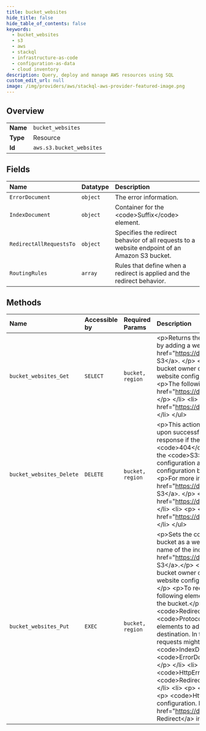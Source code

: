 ```yaml
---
title: bucket_websites
hide_title: false
hide_table_of_contents: false
keywords:
  - bucket_websites
  - s3
  - aws    
  - stackql
  - infrastructure-as-code
  - configuration-as-data
  - cloud inventory
description: Query, deploy and manage AWS resources using SQL
custom_edit_url: null
image: /img/providers/aws/stackql-aws-provider-featured-image.png
---
```

  
    

## Overview
<table><tbody>
<tr><td><b>Name</b></td><td><code>bucket_websites</code></td></tr>
<tr><td><b>Type</b></td><td>Resource</td></tr>
<tr><td><b>Id</b></td><td><code>aws.s3.bucket_websites</code></td></tr>
</tbody></table>

## Fields
| Name | Datatype | Description |
|:-----|:---------|:------------|
| `ErrorDocument` | `object` | The error information. |
| `IndexDocument` | `object` | Container for the &lt;code&gt;Suffix&lt;/code&gt; element. |
| `RedirectAllRequestsTo` | `object` | Specifies the redirect behavior of all requests to a website endpoint of an Amazon S3 bucket. |
| `RoutingRules` | `array` | Rules that define when a redirect is applied and the redirect behavior. |
## Methods
| Name | Accessible by | Required Params | Description |
|:-----|:--------------|:----------------|:------------|
| `bucket_websites_Get` | `SELECT` | `bucket, region` | &lt;p&gt;Returns the website configuration for a bucket. To host website on Amazon S3, you can configure a bucket as website by adding a website configuration. For more information about hosting websites, see &lt;a href="https://docs.aws.amazon.com/AmazonS3/latest/dev/WebsiteHosting.html"&gt;Hosting Websites on Amazon S3&lt;/a&gt;. &lt;/p&gt; &lt;p&gt;This GET action requires the &lt;code&gt;S3:GetBucketWebsite&lt;/code&gt; permission. By default, only the bucket owner can read the bucket website configuration. However, bucket owners can allow other users to read the website configuration by writing a bucket policy granting them the &lt;code&gt;S3:GetBucketWebsite&lt;/code&gt; permission.&lt;/p&gt; &lt;p&gt;The following operations are related to &lt;code&gt;DeleteBucketWebsite&lt;/code&gt;:&lt;/p&gt; &lt;ul&gt; &lt;li&gt; &lt;p&gt; &lt;a href="https://docs.aws.amazon.com/AmazonS3/latest/API/API_DeleteBucketWebsite.html"&gt;DeleteBucketWebsite&lt;/a&gt; &lt;/p&gt; &lt;/li&gt; &lt;li&gt; &lt;p&gt; &lt;a href="https://docs.aws.amazon.com/AmazonS3/latest/API/API_PutBucketWebsite.html"&gt;PutBucketWebsite&lt;/a&gt; &lt;/p&gt; &lt;/li&gt; &lt;/ul&gt; |
| `bucket_websites_Delete` | `DELETE` | `bucket, region` | &lt;p&gt;This action removes the website configuration for a bucket. Amazon S3 returns a &lt;code&gt;200 OK&lt;/code&gt; response upon successfully deleting a website configuration on the specified bucket. You will get a &lt;code&gt;200 OK&lt;/code&gt; response if the website configuration you are trying to delete does not exist on the bucket. Amazon S3 returns a &lt;code&gt;404&lt;/code&gt; response if the bucket specified in the request does not exist.&lt;/p&gt; &lt;p&gt;This DELETE action requires the &lt;code&gt;S3:DeleteBucketWebsite&lt;/code&gt; permission. By default, only the bucket owner can delete the website configuration attached to a bucket. However, bucket owners can grant other users permission to delete the website configuration by writing a bucket policy granting them the &lt;code&gt;S3:DeleteBucketWebsite&lt;/code&gt; permission. &lt;/p&gt; &lt;p&gt;For more information about hosting websites, see &lt;a href="https://docs.aws.amazon.com/AmazonS3/latest/dev/WebsiteHosting.html"&gt;Hosting Websites on Amazon S3&lt;/a&gt;. &lt;/p&gt; &lt;p&gt;The following operations are related to &lt;code&gt;DeleteBucketWebsite&lt;/code&gt;:&lt;/p&gt; &lt;ul&gt; &lt;li&gt; &lt;p&gt; &lt;a href="https://docs.aws.amazon.com/AmazonS3/latest/API/API_GetBucketWebsite.html"&gt;GetBucketWebsite&lt;/a&gt; &lt;/p&gt; &lt;/li&gt; &lt;li&gt; &lt;p&gt; &lt;a href="https://docs.aws.amazon.com/AmazonS3/latest/API/API_PutBucketWebsite.html"&gt;PutBucketWebsite&lt;/a&gt; &lt;/p&gt; &lt;/li&gt; &lt;/ul&gt; |
| `bucket_websites_Put` | `EXEC` | `bucket, region` | &lt;p&gt;Sets the configuration of the website that is specified in the &lt;code&gt;website&lt;/code&gt; subresource. To configure a bucket as a website, you can add this subresource on the bucket with website configuration information such as the file name of the index document and any redirect rules. For more information, see &lt;a href="https://docs.aws.amazon.com/AmazonS3/latest/dev/WebsiteHosting.html"&gt;Hosting Websites on Amazon S3&lt;/a&gt;.&lt;/p&gt; &lt;p&gt;This PUT action requires the &lt;code&gt;S3:PutBucketWebsite&lt;/code&gt; permission. By default, only the bucket owner can configure the website attached to a bucket; however, bucket owners can allow other users to set the website configuration by writing a bucket policy that grants them the &lt;code&gt;S3:PutBucketWebsite&lt;/code&gt; permission.&lt;/p&gt; &lt;p&gt;To redirect all website requests sent to the bucket's website endpoint, you add a website configuration with the following elements. Because all requests are sent to another website, you don't need to provide index document name for the bucket.&lt;/p&gt; &lt;ul&gt; &lt;li&gt; &lt;p&gt; &lt;code&gt;WebsiteConfiguration&lt;/code&gt; &lt;/p&gt; &lt;/li&gt; &lt;li&gt; &lt;p&gt; &lt;code&gt;RedirectAllRequestsTo&lt;/code&gt; &lt;/p&gt; &lt;/li&gt; &lt;li&gt; &lt;p&gt; &lt;code&gt;HostName&lt;/code&gt; &lt;/p&gt; &lt;/li&gt; &lt;li&gt; &lt;p&gt; &lt;code&gt;Protocol&lt;/code&gt; &lt;/p&gt; &lt;/li&gt; &lt;/ul&gt; &lt;p&gt;If you want granular control over redirects, you can use the following elements to add routing rules that describe conditions for redirecting requests and information about the redirect destination. In this case, the website configuration must provide an index document for the bucket, because some requests might not be redirected. &lt;/p&gt; &lt;ul&gt; &lt;li&gt; &lt;p&gt; &lt;code&gt;WebsiteConfiguration&lt;/code&gt; &lt;/p&gt; &lt;/li&gt; &lt;li&gt; &lt;p&gt; &lt;code&gt;IndexDocument&lt;/code&gt; &lt;/p&gt; &lt;/li&gt; &lt;li&gt; &lt;p&gt; &lt;code&gt;Suffix&lt;/code&gt; &lt;/p&gt; &lt;/li&gt; &lt;li&gt; &lt;p&gt; &lt;code&gt;ErrorDocument&lt;/code&gt; &lt;/p&gt; &lt;/li&gt; &lt;li&gt; &lt;p&gt; &lt;code&gt;Key&lt;/code&gt; &lt;/p&gt; &lt;/li&gt; &lt;li&gt; &lt;p&gt; &lt;code&gt;RoutingRules&lt;/code&gt; &lt;/p&gt; &lt;/li&gt; &lt;li&gt; &lt;p&gt; &lt;code&gt;RoutingRule&lt;/code&gt; &lt;/p&gt; &lt;/li&gt; &lt;li&gt; &lt;p&gt; &lt;code&gt;Condition&lt;/code&gt; &lt;/p&gt; &lt;/li&gt; &lt;li&gt; &lt;p&gt; &lt;code&gt;HttpErrorCodeReturnedEquals&lt;/code&gt; &lt;/p&gt; &lt;/li&gt; &lt;li&gt; &lt;p&gt; &lt;code&gt;KeyPrefixEquals&lt;/code&gt; &lt;/p&gt; &lt;/li&gt; &lt;li&gt; &lt;p&gt; &lt;code&gt;Redirect&lt;/code&gt; &lt;/p&gt; &lt;/li&gt; &lt;li&gt; &lt;p&gt; &lt;code&gt;Protocol&lt;/code&gt; &lt;/p&gt; &lt;/li&gt; &lt;li&gt; &lt;p&gt; &lt;code&gt;HostName&lt;/code&gt; &lt;/p&gt; &lt;/li&gt; &lt;li&gt; &lt;p&gt; &lt;code&gt;ReplaceKeyPrefixWith&lt;/code&gt; &lt;/p&gt; &lt;/li&gt; &lt;li&gt; &lt;p&gt; &lt;code&gt;ReplaceKeyWith&lt;/code&gt; &lt;/p&gt; &lt;/li&gt; &lt;li&gt; &lt;p&gt; &lt;code&gt;HttpRedirectCode&lt;/code&gt; &lt;/p&gt; &lt;/li&gt; &lt;/ul&gt; &lt;p&gt;Amazon S3 has a limitation of 50 routing rules per website configuration. If you require more than 50 routing rules, you can use object redirect. For more information, see &lt;a href="https://docs.aws.amazon.com/AmazonS3/latest/dev/how-to-page-redirect.html"&gt;Configuring an Object Redirect&lt;/a&gt; in the &lt;i&gt;Amazon S3 User Guide&lt;/i&gt;.&lt;/p&gt; |
